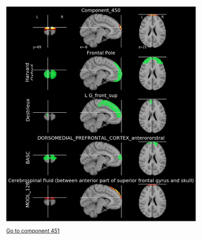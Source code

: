 


![450](preliminary/450.jpg "Component 450")

[Go to component 451](https://parietal-inria.github.io/MODL_atlas/1024/451 "Component 451")